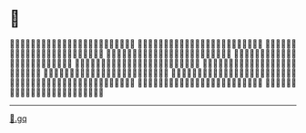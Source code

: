 # 🐆
🐆🐆🐆🐆🐆🐆🐆🐆🐆🐆🐆🐆🐆🐆🐆🐆🐆🐆🐆🐆🐆🐆🐆🐆
🐆🐆🐆🐆🐆🐆🐆🐆🐆🐆🐆🐆🐆🐆🐆🐆🐆🐆🐆🐆🐆🐆🐆🐆
🐆🐆🐆🐆🐆🐆🐆🐆🐆🐆🐆🐆🐆🐆🐆🐆🐆🐆🐆🐆🐆🐆🐆🐆
🐆🐆🐆🐆🐆🐆🐆🐆🐆🐆🐆🐆🐆🐆🐆🐆🐆🐆🐆🐆🐆🐆🐆🐆
🐆🐆🐆🐆🐆🐆🐆🐆🐆🐆🐆🐆🐆🐆🐆🐆🐆🐆🐆🐆🐆🐆🐆🐆
🐆🐆🐆🐆🐆🐆🐆🐆🐆🐆🐆🐆🐆🐆🐆🐆🐆🐆🐆🐆🐆🐆🐆🐆
🐆🐆🐆🐆🐆🐆🐆🐆🐆🐆🐆🐆🐆🐆🐆🐆🐆🐆🐆🐆🐆🐆🐆🐆
🐆🐆🐆🐆🐆🐆🐆🐆🐆🐆🐆🐆🐆🐆🐆🐆🐆🐆🐆🐆🐆🐆🐆🐆
🐆🐆🐆🐆🐆🐆🐆🐆🐆🐆🐆🐆🐆🐆🐆🐆🐆🐆🐆🐆🐆🐆🐆🐆
🐆🐆🐆🐆🐆🐆🐆🐆🐆🐆🐆🐆🐆🐆🐆🐆🐆🐆🐆🐆🐆🐆🐆🐆
🐆🐆🐆🐆🐆🐆🐆🐆🐆🐆🐆🐆🐆🐆🐆🐆🐆🐆🐆🐆🐆🐆🐆🐆
🐆🐆🐆🐆🐆🐆🐆🐆🐆🐆🐆🐆🐆🐆🐆🐆🐆🐆🐆🐆🐆🐆🐆🐆


---


[🐆.gq](xn--xn8h.gq)
